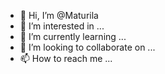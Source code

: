 - 👋 Hi, I’m @Maturila
- 👀 I’m interested in ...
- 🌱 I’m currently learning ...
- 💞️ I’m looking to collaborate on ...
- 📫 How to reach me ...

<!---
Maturila/Maturila is a ✨ special ✨ repository because its `README.md` (this file) appears on your GitHub profile.
You can click the Preview link to take a look at your changes.
--->
